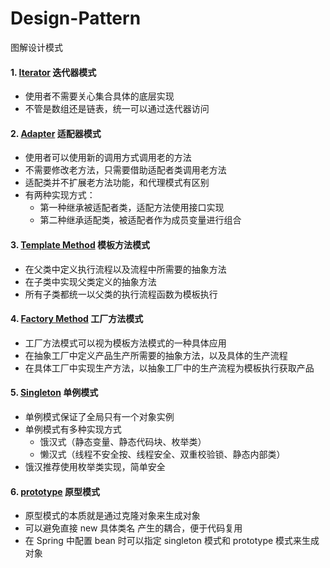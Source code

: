 # Design-Pattern
图解设计模式

#### 1. [Iterator](./src/iterator) 迭代器模式
* 使用者不需要关心集合具体的底层实现
* 不管是数组还是链表，统一可以通过迭代器访问

#### 2. [Adapter](./src/adapter) 适配器模式
* 使用者可以使用新的调用方式调用老的方法
* 不需要修改老方法，只需要借助适配者类调用老方法
* 适配类并不扩展老方法功能，和代理模式有区别
* 有两种实现方式：
  * 第一种继承被适配者类，适配方法使用接口实现
  * 第二种继承适配类，被适配者作为成员变量进行组合
  
#### 3. [Template Method](./src/templateMethod) 模板方法模式
* 在父类中定义执行流程以及流程中所需要的抽象方法
* 在子类中实现父类定义的抽象方法
* 所有子类都统一以父类的执行流程函数为模板执行

#### 4. [Factory Method](./src/factoryMethod) 工厂方法模式
* 工厂方法模式可以视为模板方法模式的一种具体应用
* 在抽象工厂中定义产品生产所需要的抽象方法，以及具体的生产流程
* 在具体工厂中实现生产方法，以抽象工厂中的生产流程为模板执行获取产品

#### 5. [Singleton](./src/singleton) 单例模式
* 单例模式保证了全局只有一个对象实例
* 单例模式有多种实现方式
  * 饿汉式（静态变量、静态代码块、枚举类）
  * 懒汉式（线程不安全按、线程安全、双重校验锁、静态内部类）
* 饿汉推荐使用枚举类实现，简单安全

#### 6. [prototype](./src/prototype) 原型模式
* 原型模式的本质就是通过克隆对象来生成对象
* 可以避免直接 new 具体类名 产生的耦合，便于代码复用
* 在 Spring 中配置 bean 时可以指定 singleton 模式和 prototype 模式来生成对象


